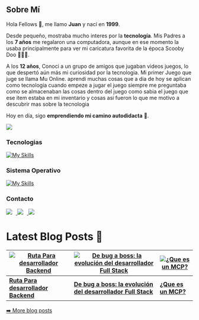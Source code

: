 ## Sobre Mí  

Hola Fellows 👋, me llamo **Juan** y nací en **1999**.  

Desde pequeño, mostraba mucho interes por la **tecnología**. Mis Padres a los **7 años** me regalaron una computadora, aunque en ese momento la usaba principalmente para ver mi caricatura favorita de la época Scooby Doo 🐶🔎😂.

A los **12 años**, Conoci a un grupo de amigos que jugaban videos juegos, lo que despertó aún más mi curiosidad por la tecnologia. Mi primer Juego que juge se llama Mu Online. aprendi muchas cosas que a dia de hoy se aplican como tecnologia cuando empeze a jugar el juego siempre me preguntaba como se almacenaban las cosas dentro del juego como sabia el juego que ese item estaba en mi inventario y cosas asi fueron lo que me motivo a descubrir mas sobre la tecnologia

Hoy en día, sigo **emprendiendo mi camino autodidacta** 🚀.



<a href="https://www.x.com/codegeekery" target="_blank" rel="noreferrer"><img
src="https://img.shields.io/twitter/follow/codegeekery?logo=twitter&style=for-the-badge&color=10b981&labelColor=1c1917"
/></a>

### Tecnologias

[![My Skills](https://skillicons.dev/icons?i=js,py,raspberrypi,react,remix,tailwind,ts,vite,vscode,npm,redis,postgres,nodejs,nginx,nextjs,github,git,express,docker,css,cloudflare,aws,mongodb,notion,prisma,flask,githubactions,gitlab,html,supabase)](https://skillicons.dev)


### Sistema Operativo

[![My Skills](https://skillicons.dev/icons?i=arch,windows,apple)](https://skillicons.dev)


### Contacto

<p align="left">
  <a href="https://www.linkedin.com/in/juan-gouveia/">
    <img src="https://skillicons.dev/icons?i=linkedin" style="margin-right: 10px;" />
  </a>
  <a href="https://x.com/codegeekery">
    <img src="https://skillicons.dev/icons?i=twitter" style="margin-right: 10px;" />
  </a>
  <a href="https://discord.gg/zb5YCe4Zeb">
    <img src="https://skillicons.dev/icons?i=discord" />
  </a>
</p>





# Latest Blog Posts 📝
<!-- ARTICLES:START -->
[![Ruta Para desarrollador Backend](https://cdn.sanity.io/images/dtnjj5n5/production/4d1a6e650223df9ef093348197802b78a391a7e3-1024x1024.png?w=200&h=200)](https://www.codegeekery.com/posts/ruta-para-desarrollador-backend) | [![De bug a boss: la evolución del desarrollador Full Stack](https://cdn.sanity.io/images/dtnjj5n5/production/e97e89a07392c52fe9fb32fe2c9c0357c6edf180-1024x1024.png?w=200&h=200)](https://www.codegeekery.com/posts/de-bug-a-boss-la-evolucion-del-desarrollador-full-stack) | [![¿Que es un MCP?](https://cdn.sanity.io/images/dtnjj5n5/production/9f3755d462c7f9bc2fa7ff93df85cb2d45305768-1024x1024.png?w=200&h=200)](https://www.codegeekery.com/posts/que-es-un-mcp)
--- | --- | ---
**[Ruta Para desarrollador Backend](https://www.codegeekery.com/posts/ruta-para-desarrollador-backend)** | **[De bug a boss: la evolución del desarrollador Full Stack](https://www.codegeekery.com/posts/de-bug-a-boss-la-evolucion-del-desarrollador-full-stack)** | **[¿Que es un MCP?](https://www.codegeekery.com/posts/que-es-un-mcp)**

[➡️ More blog posts](https://www.codegeekery.com/blog)
<!-- ARTICLES:END -->
